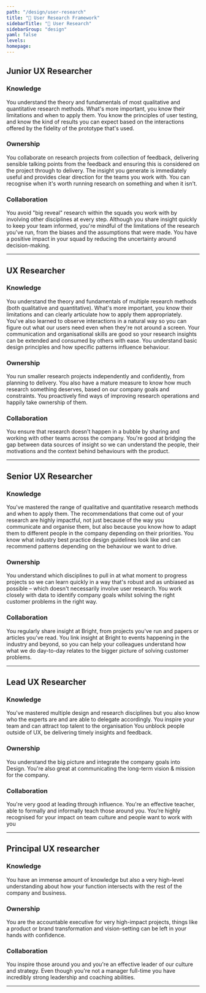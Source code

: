 ```yaml
---
path: "/design/user-research"
title: "🎯 User Research Framework"
sidebarTitle: "🎯 User Research"
sidebarGroup: "design"
yaml: false
levels:
homepage:
---
```

## Junior UX Researcher



### Knowledge

You understand the theory and fundamentals of most qualitative and quantitative research methods. What's more important, you know their limitations and when to apply them. You know the principles of user testing, and know the kind of results you can expect based on the interactions offered by the fidelity of the prototype that's used.  

### Ownership

You collaborate on  research projects from collection of feedback, delivering sensible talking points from the feedback and ensuring this is considered on the project through to delivery. The insight you generate is immediately useful and provides clear direction for the teams you work with. You can recognise when it's worth running research on something and when it isn't.  

### Collaboration

You avoid "big reveal" research within the squads you work with by involving other disciplines at every step. Although you share insight quickly to keep your team informed, you're mindful of the limitations of the research you've run, from the biases and the assumptions that were made. You have a positive impact in your squad by reducing the uncertainty around decision-making. 

---

## UX Researcher



### Knowledge

You understand the theory and fundamentals of multiple research methods (both qualitative and quantitative). What's more important, you know their limitations and can clearly articulate how to apply them appropriately. You've also learned to observe interactions in a natural way so you can figure out what our users need even when they're not around a screen. Your communication and organisational skills are good so your research insights can be extended and consumed by others with ease. You understand basic design principles and how specific patterns influence behaviour. 

### Ownership

You run smaller research projects independently and confidently, from planning to delivery. You also have a mature measure to know how much research something deserves, based on our company goals and constraints. You proactively find ways of improving research operations and happily take ownership of them. 

### Collaboration

You ensure that research doesn't happen in a bubble by sharing and working with other teams across the company. You're good at bridging the gap between data sources of insight so we can understand the people, their motivations and the context behind behaviours with the product.  

---

## Senior UX Researcher



### Knowledge

You've mastered the range of qualitative and quantitative research methods and when to apply them. The recommendations that come out of your research are highly impactful, not just because of the way you communicate and organise them, but also because you know how to adapt them to different people in the company depending on their priorities. You know what industry best practice design guidelines look like and can recommend patterns depending on the behaviour we want to drive.  

### Ownership

You understand which disciplines to pull in at what moment to progress projects so we can learn quickly in a way that's robust and as unbiased as possible – which doesn't necessarily involve user research. You work closely with data to identify company goals whilst solving the right customer problems in the right way.  

### Collaboration

You regularly share insight at Bright, from projects you've run and papers or articles you've read. You link insight at Bright to events happening in the industry and beyond, so you can help your colleagues understand how what we do day-to-day relates to the bigger picture of solving customer problems.

---

## Lead UX Researcher



### Knowledge

You've mastered multiple design and research disciplines but you also know who the experts are and are able to delegate accordingly. You inspire your team and can attract top talent to the organisation You unblock people outside of UX, be delivering timely insights and feedback.

### Ownership

You understand the big picture and integrate the company goals into Design. You're also great at communicating the long-term vision & mission for the company.  

### Collaboration

You're very good at leading through influence. You're an effective teacher, able to formally and informally teach those around you. You’re highly recognised for your impact on team culture and people want to work with you

---

## Principal UX researcher



### Knowledge

You have an immense amount of knowledge but also a very high-level understanding about how your function intersects with the rest of the company and business.

### Ownership

You are the accountable executive for very high-impact projects, things like a product or brand transformation and vision-setting can be left in your hands with confidence.

### Collaboration

You inspire those around you and you're an effective leader of our culture and strategy. Even though you're not a manager full-time you have incredibly strong leadership and coaching abilities.

---
